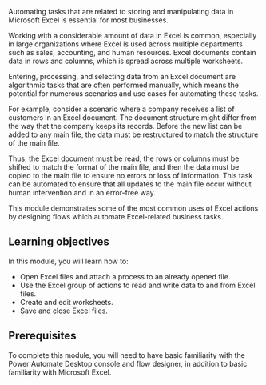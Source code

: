 Automating tasks that are related to storing and manipulating data in Microsoft Excel is essential for most businesses. 

Working with a considerable amount of data in Excel is common, especially in large organizations where Excel is used across multiple departments such as sales, accounting, and human resources. Excel documents contain data in rows and columns, which is spread across multiple worksheets. 

Entering, processing, and selecting data from an Excel document are algorithmic tasks that are often performed manually, which means the potential for numerous scenarios and use cases for automating these tasks.

For example, consider a scenario where a company receives a list of customers in an Excel document. The document structure might differ from the way that the company keeps its records. Before the new list can be added to any main file, the data must be restructured to match the structure of the main file. 

Thus, the Excel document must be read, the rows or columns must be shifted to match the format of the main file, and then the data must be copied to the main file to ensure no errors or loss of information. This task can be automated to ensure that all updates to the main file occur without human intervention and in an error-free way.

This module demonstrates some of the most common uses of Excel actions by designing flows which automate Excel-related business tasks. 

## Learning objectives

In this module, you will learn how to:

* Open Excel files and attach a process to an already opened file.
* Use the Excel group of actions to read and write data to and from Excel files.
* Create and edit worksheets.
* Save and close Excel files.

## Prerequisites

To complete this module, you will need to have basic familiarity with the Power Automate Desktop console and flow designer, in addition to basic familiarity with Microsoft Excel.
